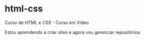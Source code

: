 # html-css
 Curso de HTML e CSS - Curso em Vídeo

 Estou aprendendo a criar sites e agora vou gerenciar repositórios.
